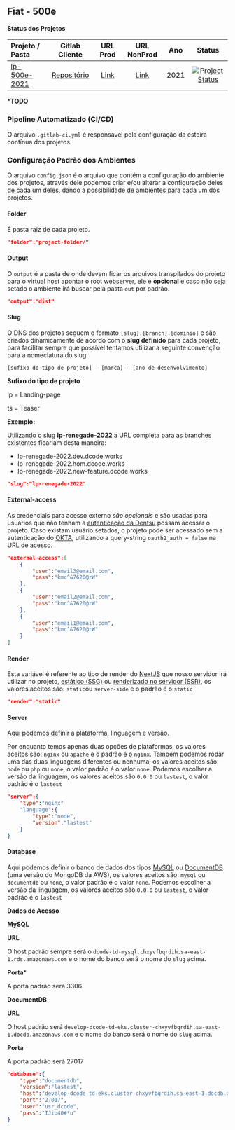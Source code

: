 ﻿[client-repo]: https://gitlab.fcalatam.com/fca/commercial/bmc/landing-page/fiat/fiat500e/fiat500e
[client-url-prod]: https://500e.fiat.com.br
[client-url-nonprod]: https://cf-fiat-lp-master-fiat500e.commercial-nonprod.fcalatam.com.br
[branch-main]: https://gitlab.digitalcode.com.br/stellantis/fiat/500e/500e-2021/-/tree/main
[project-status-inactive]: https://img.shields.io/badge/inativo-red
[project-status-active]: https://img.shields.io/badge/ativo-brightgreen

## Fiat - 500e

**Status dos Projetos**

Projeto / Pasta  | Gitlab Cliente | URL Prod | URL NonProd | Ano | Status |
| :--- | :---: | :---: | :---: |:---: | :---: |
| [lp-500e-2021][branch-main] | [Repositório][client-repo] | [Link][client-url-prod] | [Link][client-url-nonprod] | 2021 | [![Project Status][project-status-active]][client-url-prod] |

***TODO**
### Pipeline Automatizado (CI/CD)
O arquivo `.gitlab-ci.yml` é responsável pela configuração da esteira contínua dos projetos.

### Configuração Padrão dos Ambientes
O arquivo `config.json` é o arquivo que contém a configuração do ambiente dos projetos, através dele podemos criar e/ou alterar a configuração deles de cada um deles, dando a possibilidade de ambientes para cada um dos projetos.

#### Folder
É pasta raiz de cada projeto.
```json
"folder":"project-folder/"
```
#### Output
O `output` é a pasta de onde devem ficar os arquivos transpilados do projeto para o virtual host apontar o root webserver, ele é **opcional** e caso não seja setado o ambiente irá buscar pela pasta `out` por padrão.
```json
"output":"dist"
```

#### Slug
O DNS dos projetos seguem o formato `[slug].[branch].[dominio]` e são criados dinamicamente de acordo com o **slug definido** para cada projeto, para facilitar sempre que possível tentamos utilizar a seguinte convenção para a nomeclatura do slug

`[sufixo do tipo de projeto] - [marca] - [ano de desenvolvimento]`

**Sufixo do tipo de projeto**

lp = Landing-page

ts = Teaser

**Exemplo:**

Utilizando o slug **lp-renegade-2022** a URL completa para as branches existentes ficariam desta maneira:
- lp-renegade-2022.dev.dcode.works
- lp-renegade-2022.hom.dcode.works
- lp-renegade-2022.new-feature.dcode.works

```json
"slug":"lp-renegade-2022"
```

#### External-access
As credenciais para acesso externo *são opcionais* e são usadas para usuários que não tenham a [autenticação da Dentsu](https://myapps.dentsu.com/home/oidc_client/0oa6sxh2pwhyv1TOB0i7/aln2ysuixJR74D7Lc0g6) possam acessar o projeto.
Caso existam usuário setados, o projeto pode ser acessado sem a autenticação do [OKTA](https://myapps.dentsu.com/), utilizando a query-string `oauth2_auth = false` na URL de acesso.
```json
"external-access":[
	{
		"user":"email3@email.com",
		"pass":"kmc^&7620@rW"
	},
	{
		"user":"email2@email.com",
		"pass":"kmc^&7620@rW"
	},
	{
		"user":"email1@email.com",
		"pass":"kmc^&7620@rW"
	}
]
```

#### Render
Esta variável é referente ao tipo de render do [NextJS](https://nextjs.org/) que nosso servidor irá utilizar no projeto, [estático (SSG)](https://nextjs.org/docs/basic-features/static-file-serving) ou [renderizado no servidor (SSR)](https://nextjs.org/docs/basic-features/pages#server-side-rendering), os valores aceitos são: `static`ou `server-side` e o padrão é o `static`
```json
"render":"static"
```
#### Server
Aqui podemos definir a plataforma, linguagem e versão.

Por enquanto temos apenas duas opções de plataformas, os valores aceitos são: `nginx` ou `apache` e o padrão é o `nginx`.
Também podemos rodar uma das duas linguagens diferentes ou nenhuma, os valores aceitos são: `node` ou `php` ou `none`, o valor padrão é o valor `none`.
Podemos escolher a versão da linguagem, os valores aceitos são `0.0.0` ou `lastest`, o valor padrão é o `lastest`

```json
"server":{
	"type":"nginx"
	"language":{
		"type":"node",
		"version":"lastest"
	}
}
```

#### Database
Aqui podemos definir o banco de dados dos tipos [MySQL](https://www.mysql.com/) ou [DocumentDB](https://aws.amazon.com/pt/documentdb/) (uma versão do MongoDB da AWS), os valores aceitos são: `mysql` ou `documentdb` ou `none`, o valor padrão é o valor `none`.
Podemos escolher a versão da linguagem, os valores aceitos são `0.0.0` ou `lastest`, o valor padrão é o `lastest`

**Dados de Acesso**

**MySQL**

**URL**

O host padrão sempre será o `dcode-td-mysql.chxyvfbqrdih.sa-east-1.rds.amazonaws.com` e o nome do banco será o nome do `slug` acima.

**Porta***

A porta padrão será 3306

**DocumentDB**

**URL**

O host padrão será `develop-dcode-td-eks.cluster-chxyvfbqrdih.sa-east-1.docdb.amazonaws.com` e o nome do banco será o nome do `slug` acima.

**Porta**

A porta padrão será 27017

```json
"database":{
	"type":"documentdb",
	"version":"lastest",
	"host":"develop-dcode-td-eks.cluster-chxyvfbqrdih.sa-east-1.docdb.amazonaws.com",
	"port":"27017",
	"user":"usr_dcode",
	"pass":"IJio40#*u"
}
```
